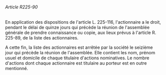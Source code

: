 ###### Article R225-90

En application des dispositions de l'article L. 225-116, l'actionnaire a le droit, pendant le délai de quinze jours qui précède la réunion de l'assemblée générale de prendre connaissance ou copie, aux lieux prévus à l'article R. 225-89, de la liste des actionnaires.

A cette fin, la liste des actionnaires est arrêtée par la société le seizième jour qui précède la réunion de l'assemblée. Elle contient les nom, prénom usuel et domicile de chaque titulaire d'actions nominatives. Le nombre d'actions dont chaque actionnaire est titulaire au porteur est en outre mentionné.

